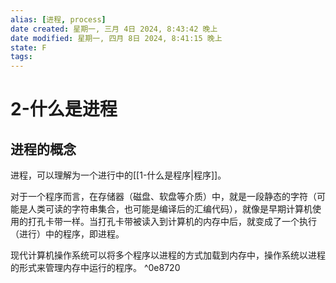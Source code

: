 ```yaml
---
alias: [进程, process]
date created: 星期一, 三月 4日 2024, 8:43:42 晚上
date modified: 星期一, 四月 8日 2024, 8:41:15 晚上
state: F
tags: 
---
```


# 2-什么是进程

## 进程的概念

进程，可以理解为一个进行中的[[1-什么是程序|程序]]。

对于一个程序而言，在存储器（磁盘、软盘等介质）中，就是一段静态的字符（可能是人类可读的字符串集合，也可能是编译后的汇编代码），就像是早期计算机使用的打孔卡带一样。当打孔卡带被读入到计算机的内存中后，就变成了一个执行（进行）中的程序，即进程。

现代计算机操作系统可以将多个程序以进程的方式加载到内存中，操作系统以进程的形式来管理内存中运行的程序。 ^0e8720
